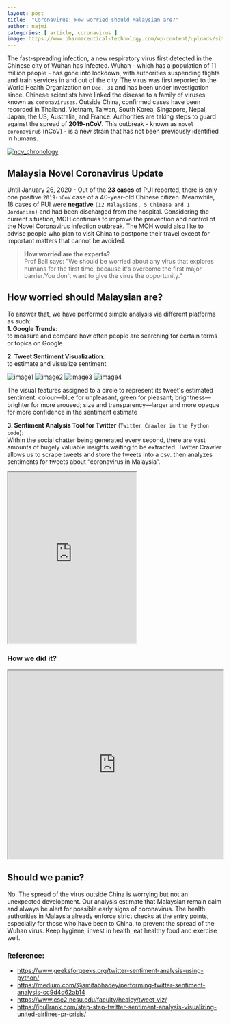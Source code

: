 ```yaml
---
layout: post
title:  "Coronavirus: How worried should Malaysian are?"
author: najmi
categories: [ article, coronavirus ]
image: https://www.pharmaceutical-technology.com/wp-content/uploads/sites/10/2020/01/shutterstock_1622495458_final.jpg
---
```


The fast-spreading infection, a new respiratory virus first detected in the Chinese city of Wuhan has infected. Wuhan - which has a population of 11 million people - has gone into lockdown, with authorities suspending flights and train services in and out of the city. 
The virus was first reported to the World Health Organization on `Dec. 31` and has been under investigation since. Chinese scientists have linked the disease to a family of viruses known as `coronaviruses`. Outside China, confirmed cases have been recorded in Thailand, Vietnam, Taiwan, South Korea, Singapore, Nepal, Japan, the US, Australia, and France. Authorities are taking steps to guard against the spread of **2019-nCoV**. This outbreak - known as `novel coronaviru`s (nCoV) - is a new strain that has not been previously identified in humans.

[![ncv_chronology](https://www.aljazeera.com/mritems/Images/2020/1/26/7972a4ce75ed40db8d49fc31f09f26f8_18.jpg)](#)

## **Malaysia Novel Coronavirus Update**
Until January 26, 2020 - Out of the **23 cases** of PUI reported, there is only one positive `2019-nCoV` case of a 40-year-old Chinese citizen. Meanwhile, 18 cases of PUI were **negative** `(12 Malaysians, 5 Chinese and 1 Jordanian)` and had been discharged from the hospital. Considering the current situation, MOH continues to improve the prevention and control of the Novel Coronavirus infection outbreak. The MOH would also like to advise people who plan to visit China to postpone their travel except for important matters that cannot be avoided. 

> **How worried are the experts?**<br>
Prof Ball says: "We should be worried about any virus that explores humans for the first time, because it's overcome the first major barrier.You don't want to give the virus the opportunity."

## How worried should Malaysian are?
To answer that, we have performed simple analysis via different platforms as such:<br>
**1. Google Trends**: <br>to measure and compare how often people are searching for certain terms or topics on Google
<script type="text/javascript" src="https://ssl.gstatic.com/trends_nrtr/2051_RC11/embed_loader.js"></script> <script type="text/javascript"> trends.embed.renderExploreWidget("TIMESERIES", {"comparisonItem":[{"keyword":"coronavirus","geo":"MY","time":"now 7-d"},{"keyword":"corona virus","geo":"MY","time":"now 7-d"},{"keyword":"Virus corona","geo":"MY","time":"now 7-d"},{"keyword":"coronavirus Malaysia","geo":"MY","time":"now 7-d"}],"category":0,"property":""}, {"exploreQuery":"date=now%207-d&geo=MY&q=coronavirus,corona%20virus,Virus%20corona,coronavirus%20Malaysia","guestPath":"https://trends.google.com:443/trends/embed/"}); </script>

**2. Tweet Sentiment Visualization**: <br>to estimate and visualize sentiment

[![image1](https://ukkdosm.github.io/blog/assets/images/sentA01-441PM.JPG)](#)
[![image2](https://ukkdosm.github.io/blog/assets/images/sentA02-441PM.JPG)](#)
[![image3](https://ukkdosm.github.io/blog/assets/images/sentA03-441PM.JPG)](#)
[![image4](https://ukkdosm.github.io/blog/assets/images/sentA04-441PM.JPG)](#)

The visual features assigned to a circle to represent its tweet's estimated sentiment: colour—blue for unpleasant, green for pleasant; brightness—brighter for more aroused; size and transparency—larger and more opaque for more confidence in the sentiment estimate

**3. Sentiment Analysis Tool for Twitter** (`Twitter Crawler in the Python code`): <br>
Within the social chatter being generated every second, there are vast amounts of hugely valuable insights waiting to be extracted. Twitter Crawler allows us to scrape tweets and store the tweets into a csv. then analyzes sentiments for tweets about “coronavirus in Malaysia”. 

<iframe src="https://dc8bsfv4udm20.cloudfront.net/odo/?id=dGJjXzYwODI1MTZfNjIyNjI2MQ" width:"100%" height="400"></iframe>

### How we did it?
<iframe src="https://drive.google.com/file/d/17_00lpi6_Zp5SGruazvmP7CdTMpgt9L9/preview" width="100%" height="440"></iframe>

## Should we panic?
No. The spread of the virus outside China is worrying but not an unexpected development. Our analysis estimate that Malaysian remain calm and always be alert for possible early signs of coronavirus. The health authorities in Malaysia already enforce strict checks at the entry points, especially for those who have been to China, to prevent the spread of the Wuhan virus. 
Keep hygiene, invest in health, eat healthy food and exercise well.

### Reference:
* https://www.geeksforgeeks.org/twitter-sentiment-analysis-using-python/
* https://medium.com/@amitabhadey/performing-twitter-sentiment-analysis-cc9d4d62ab14
* https://www.csc2.ncsu.edu/faculty/healey/tweet_viz/
* https://ipullrank.com/step-step-twitter-sentiment-analysis-visualizing-united-airlines-pr-crisis/


